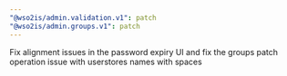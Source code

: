 ```yaml
---
"@wso2is/admin.validation.v1": patch
"@wso2is/admin.groups.v1": patch
---
```


Fix alignment issues in the password expiry UI and fix the groups patch operation issue with userstores names with spaces
